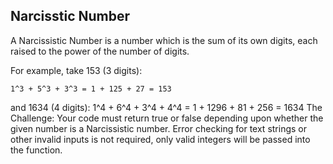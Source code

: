 ## Narcisstic Number

A Narcissistic Number is a number which is the sum of its own digits, each raised to the power of the number of digits.

For example, take 153 (3 digits):

    1^3 + 5^3 + 3^3 = 1 + 125 + 27 = 153

and 1634 (4 digits):
1^4 + 6^4 + 3^4 + 4^4 = 1 + 1296 + 81 + 256 = 1634 The Challenge:
Your code must return true or false depending upon whether the given number is a Narcissistic number. Error checking for
text strings or other invalid inputs is not required, only valid integers will be passed into the function.

